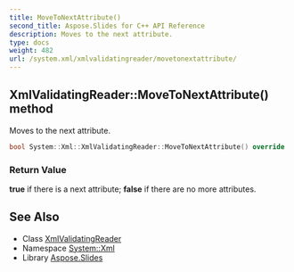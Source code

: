 ```yaml
---
title: MoveToNextAttribute()
second_title: Aspose.Slides for C++ API Reference
description: Moves to the next attribute.
type: docs
weight: 482
url: /system.xml/xmlvalidatingreader/movetonextattribute/
---
```

## XmlValidatingReader::MoveToNextAttribute() method


Moves to the next attribute.

```cpp
bool System::Xml::XmlValidatingReader::MoveToNextAttribute() override
```


### Return Value

**true** if there is a next attribute; **false** if there are no more attributes.

## See Also

* Class [XmlValidatingReader](../)
* Namespace [System::Xml](../../)
* Library [Aspose.Slides](../../../)